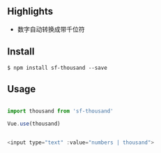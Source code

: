 ## Highlights

- 数字自动转换成带千位符

## Install

```console
$ npm install sf-thousand --save
```

## Usage

```js

import thousand from 'sf-thousand'

Vue.use(thousand)


<input type="text" :value="numbers | thousand">

```



